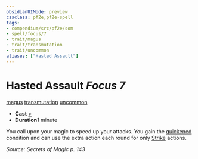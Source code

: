 ```yaml
---
obsidianUIMode: preview
cssclass: pf2e,pf2e-spell
tags:
- compendium/src/pf2e/som
- spell/focus/7
- trait/magus
- trait/transmutation
- trait/uncommon
aliases: ["Hasted Assault"]
---
```

# Hasted Assault *Focus 7*   
[magus](/rules/traits/magus-som.md)  [transmutation](/rules/traits/transmutation.md)  [uncommon](/rules/traits/uncommon.md)  

- **Cast** [>](/rules/core-rulebook/chapter-9-playing-the-game.md#Actions "Single Action") 
- **Duration**1 minute

You call upon your magic to speed up your attacks. You gain the [quickened](/rules/conditions.md#Quickened) condition and can use the extra action each round for only [Strike](/rules/actions/strike.md) actions.

*Source: Secrets of Magic p. 143*